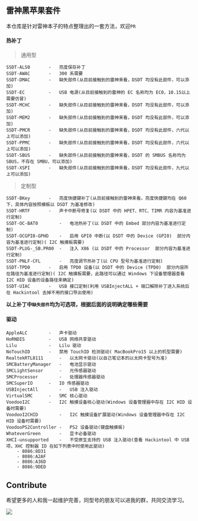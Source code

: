 ## 雷神黑苹果套件

本仓库是针对雷神本子的特点整理出的一套方法，欢迎`PR`

#### 热补丁

> 通用型

```
SSDT-ALS0		-	亮度保存补丁
SSDT-AWAC		-	300 系需要
SSDT-DMAC		-	缺失部件(从目前接触到的雷神来看，DSDT 均没有此部件，可以添加)
SSDT-EC			-	USB 电源(从目前接触到的雷神的 EC 名称均为 EC0，10.15以上需要仿冒)
SSDT-MCHC		-	缺失部件(从目前接触到的雷神来看，DSDT 均没有此部件，可以添加)
SSDT-MEM2		-	缺失部件(从目前接触到的雷神来看，DSDT 均没有此部件，可以添加)
SSDT-PMCR		-	缺失部件(从目前接触到的雷神来看，DSDT 均没有此部件，六代以上可以添加)
SSDT-PPMC		-	缺失部件(从目前接触到的雷神来看，DSDT 均没有此部件，六代以上可以添加)
SSDT-SBUS		-	缺失部件(从目前接触到的雷神来看，DSDT 的 SMBUS 名称均为 SBUS，不存在 SMBU，可以添加)
SSDT-XSPI		-	缺失部件(从目前接触到的雷神来看，DSDT 均没有此部件，九代以上可以添加)
```

> 定制型

```
SSDT-BKey		-	亮度快捷键补丁(从目前接触到的雷神来看，亮度快捷键均在 Q60 下，具体内容按照模板以 DSDT 为基准修改)
SSDT-HRTF		-	声卡中断号修复(以 DSDT 中的 HPET、RTC、TIMR 内容为基准进行定制)
SSDT-OC-BAT0		-	电池热补丁(以 DSDT 中的 Embed 部分内容为基准进行定制)
SSDT-OCGPI0-GPHD	-	启用 GPI0 中断(以 DSDT 中的 Device (GPI0)  部分内容为基准进行定制)( I2C 触摸板需要)
SSDT-PLUG-_SB.PR00	-	注入 X86 (以 DSDT 中的 Processor  部分内容为基准进行定制)
SSDT-PNLF-CFL		-	亮度调节热补丁(以 CPU 型号为基准进行定制)
SSDT-TPD0		-	启用 TPD0 设备(以 DSDT 中的 Device (TPD0)  部分内容所在路径为基准进行定制)( I2C 触摸板需要，此路径可以通过 Windows 下设备管理器查看 I2C HID 设备的设备路径来确定)
SSDT-UIAC		-	USB 接口定制(利用 USBInjectALL + 端口解除补丁进入系统后在 Hackintool 去掉不用的接口导出使用)
```

**以上补丁中`缺失部件`均为可选项，根据后面的说明确定哪些需要**

#### 驱动

```
AppleALC		-	声卡驱动
HoRNDIS			-	USB 网络共享驱动
Lilu			-	Lilu 驱动
NoTouchID		-	禁用 TouchID 检测驱动( MacBookPro15 以上的机型需要)
RealtekRTL8111		-	以太网卡驱动(以自己笔记本的以太网卡型号为准)
SMCBatteryManager	-	电池显示驱动
SMCLightSensor		-	光传感器驱动
SMCProcessor		-	处理器传感器驱动
SMCSuperIO		-	IO 传感器驱动
USBInjectAll		-	USB 注入驱动
VirtualSMC		-	SMC 核心驱动
VoodooI2C		-	I2C 触摸设备核心驱动(Windows 设备管理器中存在 I2C HID 设备时需要)
VoodooI2CHID		-	I2C 触摸设备扩展驱动(Windows 设备管理器中存在 I2C HID 设备时需要)
VoodooPS2Controller	-	PS2 设备驱动(键盘触摸板)
WhateverGreen		-	显卡必备驱动
XHCI-unsupported	-	不受原生支持的 USB 注入驱动(查看 Hackintool 中 USB 项，XHC 控制器 ID 在如下列表中时使用此驱动)
	- 8086:8D31
	- 8086:A2AF
	- 8086:A36D
	- 8086:9DED
```

## Contribute

希望更多的人和我一起维护完善，同型号的朋友可以进我的群，共同交流学习。

![](https://raw.githubusercontent.com/athlonreg/Thunderobot-911-Air-i7-9750h/master/misc/qqgroup.png)
